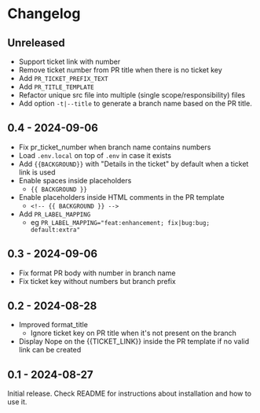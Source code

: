 # Changelog

## Unreleased

- Support ticket link with number
- Remove ticket number from PR title when there is no ticket key
- Add `PR_TICKET_PREFIX_TEXT`
- Add `PR_TITLE_TEMPLATE`
- Refactor unique src file into multiple (single scope/responsibility) files
- Add option `-t|--title` to generate a branch name based on the PR title.

## 0.4 - 2024-09-06

- Fix pr_ticket_number when branch name contains numbers
- Load `.env.local` on top of `.env` in case it exists
- Add `{{BACKGROUND}}` with "Details in the ticket" by default when a ticket link is used
- Enable spaces inside placeholders
  - `{{ BACKGROUND }}`
- Enable placeholders inside HTML comments in the PR template
  - `<!-- {{ BACKGROUND }} -->`
- Add `PR_LABEL_MAPPING`
  - eg `PR_LABEL_MAPPING="feat:enhancement; fix|bug:bug; default:extra"`

## 0.3 - 2024-09-06

- Fix format PR body with number in branch name
- Fix ticket key without numbers but branch prefix

## 0.2 - 2024-08-28

- Improved format_title
  - Ignore ticket key on PR title when it's not present on the branch
- Display Nope on the {{TICKET_LINK}} inside the PR template if no valid link can be created

## 0.1 - 2024-08-27

Initial release. Check README for instructions about installation and how to use it.
